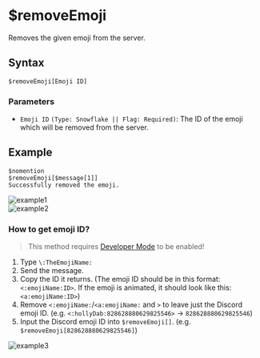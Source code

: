 # $removeEmoji
Removes the given emoji from the server.

## Syntax
```
$removeEmoji[Emoji ID]
```

### Parameters
- `Emoji ID` `(Type: Snowflake || Flag: Required)`: The ID of the emoji which will be removed from the server.

## Example
```
$nomention
$removeEmoji[$message[1]]
Successfully removed the emoji.
```
![example1](https://user-images.githubusercontent.com/111157596/249171795-f499430e-f783-44e4-92ef-af6704dab5e8.png)\
![example2](https://user-images.githubusercontent.com/111157596/249172623-ba3d0889-c092-4b1c-ad12-893b3a40f9ef.png)

### How to get emoji ID?

> This method requires [Developer Mode](https://support.discord.com/hc/en-us/articles/206346498-Where-can-I-find-my-User-Server-Message-ID-) to be enabled! 

1. Type `\:TheEmojiName:`
2. Send the message.
3. Copy the ID it returns. (The emoji ID should be in this format: `<:emojiName:ID>`. If the emoji is animated, it should look like this: `<a:emojiName:ID>`)
4. Remove `<:emojiName:`/`<a:emojiName:` and `>` to leave just the Discord emoji ID. (e.g. `<:hollyDab:828628880629825546>` -> `828628880629825546`)
5. Input the Discord emoji ID into `$removeEmoji[]`. (e.g. `$removeEmoji[828628880629825546]`)

![example3](https://media.discordapp.net/attachments/609162277312266280/745309789491298415/My_Movie_0.gif)

